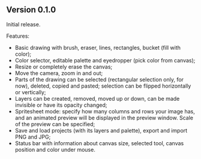 ## Version 0.1.0

Initial release.

Features:
* Basic drawing with brush, eraser, lines, rectangles, bucket (fill with color);
* Color selector, editable palette and eyedropper (pick color from canvas);
* Resize or completely erase the canvas;
* Move the camera, zoom in and out;
* Parts of the drawing can be selected (rectangular selection only, for now),
  deleted, copied and pasted; selection can be flipped horizontally or
  vertically;
* Layers can be created, removed, moved up or down, can be made invisible or
  have its opacity changed;
* Spritesheet mode: specify how many columns and rows your image has, and an
  animated preview will be displayed in the preview window. Scale of the preview
  can be specified;
* Save and load projects (with its layers and palette), export and import PNG
  and JPG;
* Status bar with information about canvas size, selected tool, canvas position
  and color under mouse.

